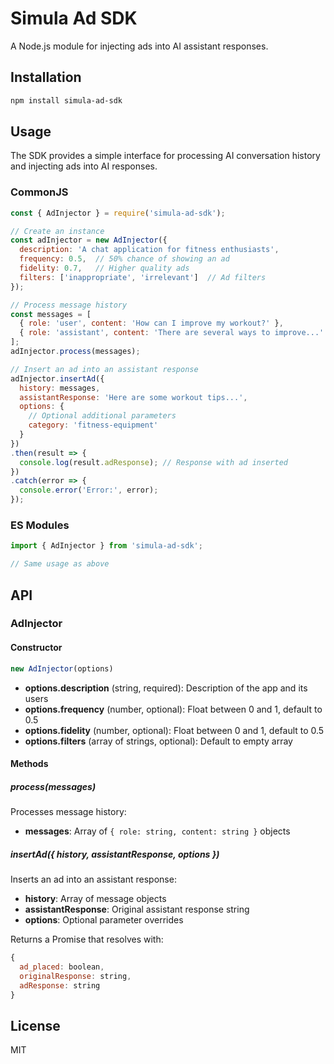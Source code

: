 # Simula Ad SDK

A Node.js module for injecting ads into AI assistant responses.

## Installation

```bash
npm install simula-ad-sdk
```

## Usage

The SDK provides a simple interface for processing AI conversation history and injecting ads into AI responses.

### CommonJS

```javascript
const { AdInjector } = require('simula-ad-sdk');

// Create an instance
const adInjector = new AdInjector({
  description: 'A chat application for fitness enthusiasts',
  frequency: 0.5,  // 50% chance of showing an ad
  fidelity: 0.7,   // Higher quality ads
  filters: ['inappropriate', 'irrelevant']  // Ad filters
});

// Process message history
const messages = [
  { role: 'user', content: 'How can I improve my workout?' },
  { role: 'assistant', content: 'There are several ways to improve...' }
];
adInjector.process(messages);

// Insert an ad into an assistant response
adInjector.insertAd({
  history: messages,
  assistantResponse: 'Here are some workout tips...',
  options: {
    // Optional additional parameters
    category: 'fitness-equipment'
  }
})
.then(result => {
  console.log(result.adResponse); // Response with ad inserted
})
.catch(error => {
  console.error('Error:', error);
});
```

### ES Modules

```javascript
import { AdInjector } from 'simula-ad-sdk';

// Same usage as above
```

## API

### AdInjector

#### Constructor

```javascript
new AdInjector(options)
```

- **options.description** (string, required): Description of the app and its users
- **options.frequency** (number, optional): Float between 0 and 1, default to 0.5
- **options.fidelity** (number, optional): Float between 0 and 1, default to 0.5
- **options.filters** (array of strings, optional): Default to empty array

#### Methods

##### process(messages)

Processes message history:

- **messages**: Array of `{ role: string, content: string }` objects

##### insertAd({ history, assistantResponse, options })

Inserts an ad into an assistant response:

- **history**: Array of message objects
- **assistantResponse**: Original assistant response string
- **options**: Optional parameter overrides

Returns a Promise that resolves with:

```javascript
{
  ad_placed: boolean,
  originalResponse: string,
  adResponse: string
}
```

## License

MIT